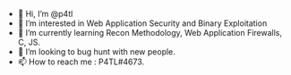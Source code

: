 - 👋 Hi, I’m @p4tl
- 👀 I’m interested in Web Application Security and Binary Exploitation
- 🌱 I’m currently learning Recon Methodology, Web Application Firewalls, C, JS.
- 💞️ I’m looking to bug hunt with new people.
- 📫 How to reach me : P4TL#4673.

<!---
p4tl/p4tl is a ✨ special ✨ repository because its `README.md` (this file) appears on your GitHub profile.
You can click the Preview link to take a look at your changes.
--->
